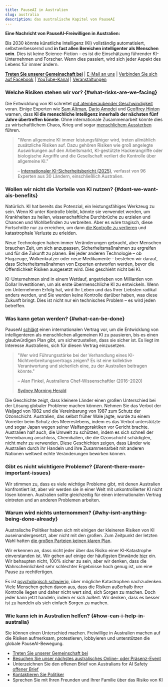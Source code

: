 ```yaml
---
title: PauseAI in Australien
slug: australia
description: das australische Kapitel von PauseAI
---
```

**Eine Nachricht von PauseAI-Freiwilligen in Australien:**

Bis 2030 könnte künstliche Intelligenz (KI) vollständig automatisiert, selbstverbessernd und **in fast allen Bereichen intelligenter als Menschen sein**. Dies ist keine Science-Fiction – es ist die Einschätzung führender KI-Unternehmen und Forscher. Wenn dies passiert, wird sich jeder Aspekt des Lebens für immer ändern.

**[Treten Sie unserer Gemeinschaft bei](/join)** | [E-Mail an uns](mailto:australia@pauseai.info) | [Verbinden Sie sich auf Facebook](https://www.facebook.com/groups/571590459293618) | [YouTube-Kanal](https://www.youtube.com/channel/UCjjMieiOlSFf7jud0yhHQSg) | [Veranstaltungen](https://lu.ma/PauseAIAustralia)

### Welche Risiken stehen wir vor? {#what-risks-are-we-facing}

Die Entwicklung von KI schreitet [mit atemberaubender Geschwindigkeit](/urgency) voran. Einige Experten wie [Sam Altman](https://time.com/7205596/sam-altman-superintelligence-agi/), [Dario Amodei](https://arstechnica.com/ai/2025/01/anthropic-chief-says-ai-could-surpass-almost-all-humans-at-almost-everything-shortly-after-2027/) und [Geoffrey Hinton](https://en.wikipedia.org/wiki/Artificial_general_intelligence) warnen, dass **KI die menschliche Intelligenz innerhalb der nächsten fünf Jahre übertreffen könnte**. Ohne internationale Zusammenarbeit könnte dies zu wirtschaftlichem Chaos, Krieg und sogar [menschlichem Aussterben](/xrisk) führen.

> "Wenn allgemeine KI immer leistungsfähiger wird, treten allmählich zusätzliche Risiken auf. Dazu gehören Risiken wie groß angelegte Auswirkungen auf den Arbeitsmarkt, KI-gestützte Hackerangriffe oder biologische Angriffe und die Gesellschaft verliert die Kontrolle über allgemeine KI."
>
> – [Internationaler KI-Sicherheitsbericht (2025)](https://assets.publishing.service.gov.uk/media/679a0c48a77d250007d313ee/International_AI_Safety_Report_2025_accessible_f.pdf), verfasst von 96 Experten aus 30 Ländern, einschließlich Australien.

### Wollen wir nicht die Vorteile von KI nutzen? {#dont-we-want-ais-benefits}

Natürlich. KI hat bereits das Potenzial, ein leistungsfähiges Werkzeug zu sein. Wenn KI unter Kontrolle bleibt, könnte sie verwendet werden, um Krankheiten zu heilen, wissenschaftliche Durchbrüche zu erzielen und Chancen und Wohlbefinden zu verbreiten. Aber es wäre tragisch, diese Fortschritte nur zu erreichen, um dann [die Kontrolle zu verlieren](/ai-takeover) und katastrophale Verluste zu erleiden.

Neue Technologien haben immer Veränderungen gebracht, aber Menschen brauchen Zeit, um sich anzupassen, Sicherheitsmaßnahmen zu ergreifen und für die Zukunft zu planen. Bei jeder anderen Technologie – ob Flugzeuge, Wolkenkratzer oder neue Medikamente – bestehen wir darauf, dass Sicherheitsmaßnahmen von Experten entworfen werden, bevor die Öffentlichkeit Risiken ausgesetzt wird. Dies geschieht nicht bei KI.

KI-Unternehmen sind in einem Wettlauf, angetrieben von Milliarden von Dollar Investitionen, um als erste übermenschliche KI zu entwickeln. Wenn ein Unternehmen Erfolg hat, wird Ihr Leben und das Ihrer Liebsten radikal anders werden, und Sie werden keine Kontrolle darüber haben, was diese Zukunft bringt. Dies ist nicht nur ein technisches Problem – es wird jeden betreffen.

### Was kann getan werden? {#what-can-be-done}

PauseAI [schlägt](/proposal) einen internationalen Vertrag vor, um die Entwicklung von intelligenteren als menschlichen allgemeinen KI zu pausieren, bis es einen glaubwürdigen Plan gibt, um sicherzustellen, dass sie sicher ist. Es liegt im Interesse Australiens, sich für diesen Vertrag einzusetzen.

> "Wer wird Führungsstärke bei der Verhandlung eines KI-Nichtverbreitungsvertrags zeigen? Es ist eine kollektive Verantwortung und sicherlich eine, zu der Australien beitragen könnte."
>
> – Alan Finkel, Australiens Chef-Wissenschaftler (2016–2020)
>
> [Sydney Morning Herald](https://www.smh.com.au/technology/the-ai-horse-has-bolted-it-s-time-for-the-nuclear-option-20230807-p5duel.html)

Die Geschichte zeigt, dass kleinere Länder einen großen Unterschied bei der Lösung globaler Probleme machen können. Nehmen Sie das Verbot der Waljagd von 1982 und die Vereinbarung von 1987 zum Schutz der Ozonschicht. Australien, das selbst früher Wale jagte, wurde zu einem Vorreiter beim Schutz des Meereslebens, indem es das Verbot unterstützte und sogar Japan wegen seiner Walfangpraktiken vor Gericht brachte. Australien half auch, die Umwelt zu schützen, indem es sich schnell der Vereinbarung anschloss, Chemikalien, die die Ozonschicht schädigten, nicht mehr zu verwenden. Diese Geschichten zeigen, dass Länder wie Australien durch ihr Handeln und ihre Zusammenarbeit mit anderen Nationen weltweit echte Veränderungen bewirken können.

### Gibt es nicht wichtigere Probleme? {#arent-there-more-important-issues}

Wir stimmen zu, dass es viele wichtige Probleme gibt, mit denen Australien konfrontiert ist, aber wir werden sie in einer Welt mit unkontrollierter KI nicht lösen können. Australien sollte gleichzeitig für einen internationalen Vertrag eintreten und an anderen Problemen arbeiten.

### Warum wird nichts unternommen? {#why-isnt-anything-being-done-already}

Australische Politiker haben sich mit einigen der kleineren Risiken von KI auseinandergesetzt, aber nicht mit den großen. Zum Zeitpunkt der letzten Wahl hatten [die großen Parteien keinen klaren Plan](https://www.australiansforaisafety.com.au/scorecard).

Wir erkennen an, dass nicht jeder über das Risiko einer KI-Katastrophe einverstanden ist. Wir gehen auf einige der häufigsten Einwände [hier](/faq) ein. Wir behaupten nicht, 100% sicher zu sein, aber wir denken, dass die Wahrscheinlichkeit sehr schlechter Ergebnisse hoch genug ist, um eine Pause zu rechtfertigen.

Es ist [psychologisch schwierig](/psychology-of-x-risk), über mögliche Katastrophen nachzudenken. Viele Menschen gehen davon aus, dass die Risiken außerhalb ihrer Kontrolle liegen und daher nicht wert sind, sich Sorgen zu machen. Doch jeder kann jetzt handeln, indem er sich äußert. Wir denken, dass es besser ist zu handeln als sich einfach Sorgen zu machen.

### Wie kann ich in Australien helfen? {#how-can-i-help-in-australia}

Sie können einen Unterschied machen. Freiwillige in Australien machen auf die Risiken aufmerksam, protestieren, lobbyieren und unterstützen die globale PauseAI-Bewegung.

- [Treten Sie unserer Gemeinschaft bei](/join)
- [Besuchen Sie unser nächstes australisches Online- oder Präsenz-Event](https://lu.ma/PauseAIAustralia)
- Unterzeichnen Sie den offenen Brief von Australians for AI Safety [offener Brief](https://www.australiansforaisafety.com.au/letters)
- [Kontaktieren Sie Politiker](/writing-a-letter)
- Sprechen Sie mit Ihren Freunden und Ihrer Familie über das Risiko von KI